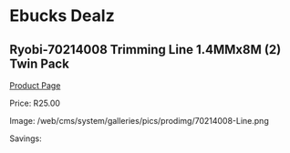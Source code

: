 
# Ebucks Dealz
## Ryobi-70214008 Trimming Line 1.4MMx8M (2) Twin Pack
[Product Page](https://www.ebucks.com/web/shop/productSelected.do?prodId=1220462912&catId=363410833)

Price: R25.00

Image: /web/cms/system/galleries/pics/prodimg/70214008-Line.png

Savings: 


	